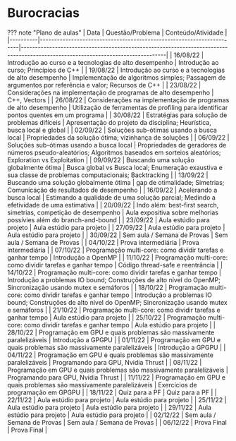 
# Burocracias 

??? note "Plano de aulas"
    | Data     | Questão/Problema                                                     | Conteúdo/Atividade                                                                                                              |
    |----------|----------------------------------------------------------------------|---------------------------------------------------------------------------------------------------------------------------------|
    | 16/08/22 | Introdução ao curso e a tecnologias de alto desempenho               | Introdução ao curso; Princípios de C++                                                                                          |
    | 19/08/22 | Introdução ao curso e a tecnologias de alto desempenho               | Implementação de algoritmos simples; Passagem de argumentos por referência e valor; Recursos de C++                             |
    | 23/08/22 | Considerações na implementação de programas de alto desempenho       | C++, Vectors                                                                                                                    |
    | 26/08/22 | Considerações na implementação de programas de alto desempenho       | Utilização de ferramentas de profiling para identificar pontos quentes em um programa                                           |
    | 30/08/22 | Estratégias para solução de problemas difíceis                       | Apresentação do projeto da disciplina; Heurística, busca local e global                                                         |
    | 02/09/22 | Soluções sub-ótimas usando a busca local                             | Propriedades da solução ótima; vizinhança de soluções                                                                           |
    | 06/09/22 | Soluções sub-ótimas usando a busca local                             | Propriedades de geradores de números pseudo-aleatórios; Algoritmos baseados em sorteios aleatórios; Exploration vs Exploitation |
    | 09/09/22 | Buscando uma solução globalmente ótima                               | Busca global vs Busca local; Enumeração exaustiva e sua classe de problemas computacionais; Backtracking                        |
    | 13/09/22 | Buscando uma solução globalmente ótima                               | gap de otimalidade; Simetrias; Comunicação de resultados de desempenho                                                          |
    | 16/09/22 | Acelerando a busca local                                             | Estimando a qualidade de uma solução parcial; Medindo a efetividade de uma estimativa                                           |
    | 20/09/22 | Indo além: best-first search, simetrias, competição de desempenho    | Aula expositiva sobre melhorias possívies além do branch-and-bound                                                              |
    | 23/09/22 | Aula estúdio para projeto                                            | Aula estúdio para projeto                                                                                                       |
    | 27/09/22 | Aula estúdio para projeto                                            | Aula estúdio para projeto                                                                                                       |
    | 30/09/22 | Sem aula / Semana de Provas                                          | Sem aula / Semana de Provas                                                                                                     |
    | 04/10/22 | Prova intermediária                                                  | Prova intermediária                                                                                                             |
    | 07/10/22 | Programação multi-core: como dividir tarefas e ganhar tempo          | Introdução a OpenMP                                                                                                             |
    | 11/10/22 | Programação multi-core: como dividir tarefas e ganhar tempo          | Código thread-safe e reentrância                                                                                                |
    | 14/10/22 | Programação multi-core: como dividir tarefas e ganhar tempo          | Introdução a problemas IO bound; Construções de alto nível do OpenMP; Sincronização usando mutex e semáforos                    |
    | 18/10/22 | Programação multi-core: como dividir tarefas e ganhar tempo          | Introdução a problemas IO bound; Construções de alto nível do OpenMP; Sincronização usando mutex e semáforos                    |
    | 21/10/22 | Programação multi-core: como dividir tarefas e ganhar tempo          | Aula estúdio para projeto                                                                                                       |
    | 25/10/22 | Programação multi-core: como dividir tarefas e ganhar tempo          | Aula estúdio para projeto                                                                                                       |
    | 28/10/22 | Programação em GPU e quais problemas são massivamente paralelizáveis | Introdução a GPGPU                                                                                                              |
    | 01/11/22 | Programação em GPU e quais problemas são massivamente paralelizáveis | Introdução a GPGPU                                                                                                              |
    | 04/11/22 | Programação em GPU e quais problemas são massivamente paralelizáveis | Programando para GPU, Nvidia Thrust                                                                                             |
    | 08/11/22 | Programação em GPU e quais problemas são massivamente paralelizáveis | Programando para GPU, Nvidia Thrust                                                                                             |
    | 11/11/22 | Programação em GPU e quais problemas são massivamente paralelizáveis | Exercícios de programação em GPGPU                                                                                              |
    | 18/11/22 | Quiz para a PF                                                       | Quiz para a PF                                                                                                                  |
    | 22/11/22 | Aula estúdio para projeto                                            | Aula estúdio para projeto                                                                                                       |
    | 25/11/22 | Aula estúdio para projeto                                            | Aula estúdio para projeto                                                                                                       |
    | 29/11/22 | Aula estúdio para projeto                                            | Aula estúdio para projeto                                                                                                       |
    | 02/12/22 | Sem aula / Semana de Provas                                          | Sem aula / Semana de Provas                                                                                                     |
    | 06/12/22 | Prova Final                                                          | Prova Final                                                                                                                     |
